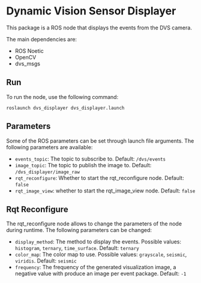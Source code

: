 # Dynamic Vision Sensor Displayer
This package is a ROS node that displays the events from the DVS camera.

The main dependencies are:
- ROS Noetic
- OpenCV
- dvs_msgs

## Run
To run the node, use the following command:
```
roslaunch dvs_displayer dvs_displayer.launch
```

## Parameters
Some of the ROS parameters can be set through launch file arguments. The following parameters are available:
- `events_topic`: The topic to subscribe to. Default: `/dvs/events`
- `image_topic`: The topic to publish the image to. Default: `/dvs_displayer/image_raw`
- `rqt_reconfigure`: Whether to start the rqt_reconfigure node. Default: `false`
- `rqt_image_view`: whether to start the rqt_image_view node. Default: `false`

## Rqt Reconfigure
The rqt_reconfigure node allows to change the parameters of the node during runtime. The following parameters can be changed: 
- `display_method`: The method to display the events. Possible values: `histogram`, `ternary`, `time_surface`. Default: `ternary`
- `color_map`: The color map to use. Possible values: `grayscale`, `seismic`, `viridis`. Default: `seismic`
- `frequency`: The frequency of the generated visualization image, a negative value with produce an image per event package. Default: `-1`

